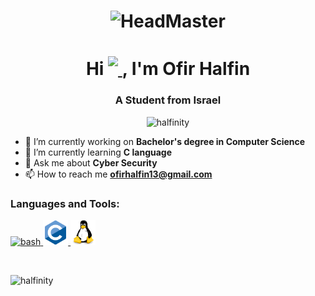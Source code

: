 <h1 align="center">
    <img src="https://github.com/OfirHalfin/OfirHalfin/blob/main/6171819be4c31993357d758196c75701.gif?raw=true" alt="HeadMaster" width="800" />
</h1>

<h1 align="center">Hi <a target="_blank" rel="noopener noreferrer nofollow" href="https://raw.githubusercontent.com/MartinHeinz/MartinHeinz/master/wave.gif" data-target="animated-image.originalLink">
  <img src="https://raw.githubusercontent.com/MartinHeinz/MartinHeinz/master/wave.gif" style="max-width: 30px; height: 30px; display: inline-block;" data-target="animated-image.originalImage">
</a>
, I'm Ofir Halfin</h1>
<h3 align="center">A Student from Israel</h3>

<p align="center" style="text-align: center;">
    <img src="https://komarev.com/ghpvc/?username=halfinity&label=Profile%20views&color=0e75b6&style=flat" alt="halfinity" />
</p>

- 🔭 I’m currently working on **Bachelor's degree in Computer Science**
- 🌱 I’m currently learning **C language**
- 💬 Ask me about **Cyber Security**
- 📫 How to reach me **ofirhalfin13@gmail.com**

<h3 align="left">Languages and Tools:</h3>
<p align="left">
  <a href="https://www.gnu.org/software/bash/" target="_blank" rel="noreferrer">
    <img src="https://www.vectorlogo.zone/logos/gnu_bash/gnu_bash-icon.svg" alt="bash" width="40" height="40"/>
  </a>
  <a href="https://www.cprogramming.com/" target="_blank" rel="noreferrer">
    <img src="https://raw.githubusercontent.com/devicons/devicon/master/icons/c/c-original.svg" alt="c" width="40" height="40"/>
  </a>
  <a href="https://www.linux.org/" target="_blank" rel="noreferrer">
    <img src="https://raw.githubusercontent.com/devicons/devicon/master/icons/linux/linux-original.svg" alt="linux" width="40" height="40"/>
  </a>
</p>
<br>
<p>
  <img align="left" src="https://github-readme-stats.vercel.app/api/top-langs?username=halfinity&show_icons=true&bg_color=00000000" alt="halfinity" />
</p>
